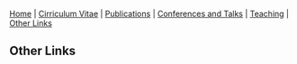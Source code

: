 [Home](./index.pdf) | [Cirriculum Vitae](./CV.pdf) | [Publications](./publications.html) | [Conferences and Talks](./conf_talks.html) | [Teaching](./teaching.html) | [Other Links](./other.html)

## Other Links
